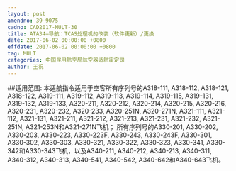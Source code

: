 ```yaml
---
layout: post
amendno: 39-9075
cadno: CAD2017-MULT-30
title: ATA34—导航：TCAS处理机的改装（软件更新）/更换
date: 2017-06-02 00:00:00 +0800
effdate: 2017-06-02 00:00:00 +0800
tag: MULT
categories: 中国民用航空局航空器适航审定司
author: 王祝
---
```


##适用范围:
本适航指令适用于空客所有序列号的A318-111, A318-112, A318-121, A318-122, A319-111, A319-112, A319-113, A319-114, A319-115, A319-131, A319-132, A319-133, A320-211, A320-212, A320-214, A320-215, A320-216, A320-231, A320-232, A320-233, A320-251N, A320-271N, A321-111, A321-112, A321-131, A321-211, A321-212, A321-213, A321-231, A321-232, A321-251N, A321-253N和A321-271N飞机；
所有序列号的A330-201, A330-202, A330-203, A330-223, A330-223F, A330-243, A330-243F, A330-301, A330-302, A330-303, A330-321, A330-322, A330-323, A330-341, A330-342和A330-343飞机，以及A340-211, A340-212, A340-213, A340-311, A340-312, A340-313, A340-541, A340-542, A340-642和A340-643飞机。

